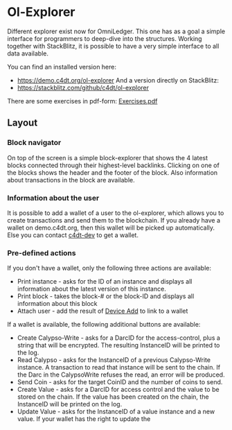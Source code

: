 # Ol-Explorer

Different explorer exist now for OmniLedger.
This one has as a goal a simple interface for programmers to deep-dive into the structures.
Working together with StackBlitz, it is possible to have a very simple interface to all data available.

You can find an installed version here:
- https://demo.c4dt.org/ol-explorer
And a version directly on StackBlitz:
- https://stackblitz.com/github/c4dt/ol-explorer

There are some exercises in pdf-form: [Exercises.pdf](./Exercises.pdf)

## Layout

### Block navigator

On top of the screen is a simple block-explorer that shows the 4 latest blocks connected through their
highest-level backlinks.
Clicking on one of the blocks shows the header and the footer of the block.
Also information about transactions in the block are available.

### Information about the user

It is possible to add a wallet of a user to the ol-explorer, which allows you to create transactions
and send them to the blockchain.
If you already have a wallet on demo.c4dt.org, then this wallet will be picked up automatically.
Else you can contact [c4dt-dev](mailto:c4dt-dev@epfl.ch) to get a wallet.

### Pre-defined actions

If you don't have a wallet, only the following three actions are available:
- Print instance - asks for the ID of an instance and displays all information about the latest version of this 
instance.
- Print block - takes the block-# or the block-ID and displays all information about this block
- Attach user - add the result of [Device Add](https://demo.c4dt.org/omniledger/admin/devices) to link to a wallet

If a wallet is available, the following additional buttons are available:
- Create Calypso-Write - asks for a DarcID for the access-control, plus a string that will be encrypted.
The resulting InstanceID will be printed to the log.
- Read Calypso - asks for the InstanceID of a previous Calypso-Write instance.
A transaction to read that instance will be sent to the chain.
If the Darc in the CalypsoWrite refuses the read, an error will be produced.
- Send Coin - asks for the target CoinID and the number of coins to send.
- Create Value - asks for a DarcID for access control and the value to be stored on the chain.
If the value has been created on the chain, the InstanceID will be printed on the log.
- Update Value - asks for the InstanceID of a value instance and a new value.
If your wallet has the right to update the 
